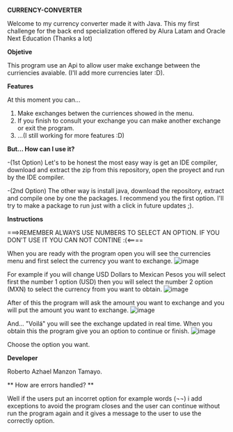 **CURRENCY-CONVERTER**


Welcome to my currency converter made it with Java. This my first challenge for the back end specialization 
offered by Alura Latam and Oracle Next Education (Thanks a lot)


**Objetive**


This program use an Api to allow user make exchange between the curriencies
avaiable. (I'll add more currencies later :D).


**Features**


At this moment you can...
1. Make exchanges betwen the curriences showed in the menu.
2. If you finish to consult your exchange you can make another exchange or exit the program.
3. ...(I still working for more features :D)

   
**But... How can I use it?**


-(1st Option) Let's to be honest the most easy way is get an IDE compiler, download and extract the zip from this repository, open the proyect and run by the IDE compiler.


-(2nd Option) The other way is install java, download the repository, extract and compile one by one the packages.
I recommend you the first option. I'll try to make a package to run just with a click in future updates ;).


**Instructions**

===>REMEMBER ALWAYS USE NUMBERS TO SELECT AN OPTION. IF YOU DON'T USE IT YOU CAN NOT CONTINE :(<====


When you are ready with the program open you will see the currencies menu and first select the currency you want to exchange. 
![image](https://github.com/AzhaelMz/Currency-Converter/assets/158383050/cf6410fb-e339-4f71-b0d9-13116230d569)


For example if you will change USD Dollars to Mexican Pesos you will select first the number 1 option (USD) then you will select the
number 2 option (MXN)  to select the currency from you want to obtain.
![image](https://github.com/AzhaelMz/Currency-Converter/assets/158383050/cfc558e7-785b-4452-a56a-fbbcc796f819)


After of this the program will ask the amount you want to exchange and you will put the amount you want to exchange.
![image](https://github.com/AzhaelMz/Currency-Converter/assets/158383050/7cdb54db-bbbd-4096-929a-391f5ba5d2bd)


And... "Voilá" you will see the exchange updated in real time. When you obtain this the program give you an option to continue or finish.
![image](https://github.com/AzhaelMz/Currency-Converter/assets/158383050/4ef35873-18cd-441c-977b-915802539ac1)

Choose the option you want.


**Developer**


Roberto Azhael Manzon Tamayo.


** How are errors handled?  **


Well if the users put an incorret option for example words (¬¬) i add exceptions to avoid the program closes and the user can 
continue without run the program again and it gives a message to the user to use the correctly option.



